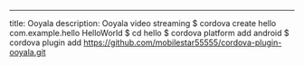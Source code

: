 ---
title: Ooyala
description: Ooyala video streaming
$ cordova create hello com.example.hello HelloWorld
$ cd hello
$ cordova platform add android
$ cordova plugin add https://github.com/mobilestar55555/cordova-plugin-ooyala.git

